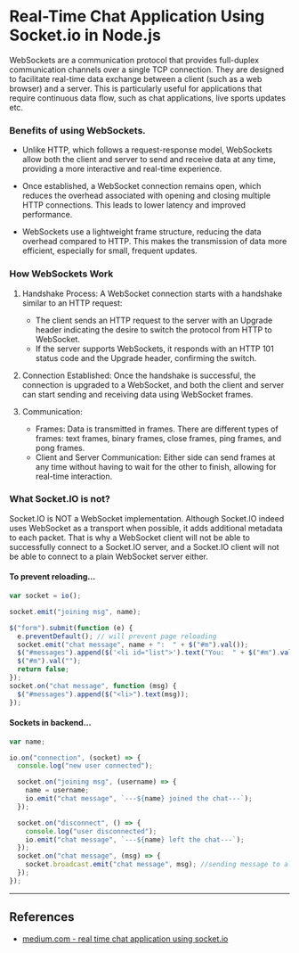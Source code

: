 # Real-Time Chat Application Using Socket.io in Node.js


WebSockets are a communication protocol that provides full-duplex communication channels over a single TCP connection. They are designed to facilitate real-time data exchange between a client (such as a web browser) and a server. This is particularly useful for applications that require continuous data flow, such as chat applications, live sports updates etc.

### Benefits of using WebSockets.

* Unlike HTTP, which follows a request-response model, WebSockets allow both the client and server to send and receive data at any time, providing a more interactive and real-time experience.

* Once established, a WebSocket connection remains open, which reduces the overhead associated with opening and closing multiple HTTP connections. This leads to lower latency and improved performance.

* WebSockets use a lightweight frame structure, reducing the data overhead compared to HTTP. This makes the transmission of data more efficient, especially for small, frequent updates.

### How WebSockets Work

1. Handshake Process: A WebSocket connection starts with a handshake similar to an HTTP request:

    * The client sends an HTTP request to the server with an Upgrade header indicating the desire to switch the protocol from HTTP to WebSocket.
    * If the server supports WebSockets, it responds with an HTTP 101 status code and the Upgrade header, confirming the switch.

2. Connection Established: Once the handshake is successful, the connection is upgraded to a WebSocket, and both the client and server can start sending and receiving data using WebSocket frames.

3. Communication:

    * Frames: Data is transmitted in frames. There are different types of frames: text frames, binary frames, close frames, ping frames, and pong frames.
    * Client and Server Communication: Either side can send frames at any time without having to wait for the other to finish, allowing for real-time interaction.

### What Socket.IO is not?

Socket.IO is NOT a WebSocket implementation. Although Socket.IO indeed uses WebSocket as a transport when possible, it adds additional metadata to each packet. That is why a WebSocket client will not be able to successfully connect to a Socket.IO server, and a Socket.IO client will not be able to connect to a plain WebSocket server either.

#### To prevent reloading...
```js
var socket = io();

socket.emit("joining msg", name);

$("form").submit(function (e) {
  e.preventDefault(); // will prevent page reloading
  socket.emit("chat message", name + ":  " + $("#m").val());
  $("#messages").append($('<li id="list">').text("You:  " + $("#m").val()));
  $("#m").val("");
  return false;
});
socket.on("chat message", function (msg) {
  $("#messages").append($("<li>").text(msg));
});
```
#### Sockets in backend...
```js
var name;

io.on("connection", (socket) => {
  console.log("new user connected");

  socket.on("joining msg", (username) => {
    name = username;
    io.emit("chat message", `---${name} joined the chat---`);
  });

  socket.on("disconnect", () => {
    console.log("user disconnected");
    io.emit("chat message", `---${name} left the chat---`);
  });
  socket.on("chat message", (msg) => {
    socket.broadcast.emit("chat message", msg); //sending message to all except the sender
  });
});
```
______
## References
* [medium.com - real time chat application using socket.io](https://medium.com/swlh/real-time-chat-application-using-socket-io-in-node-js-37806e98918c)